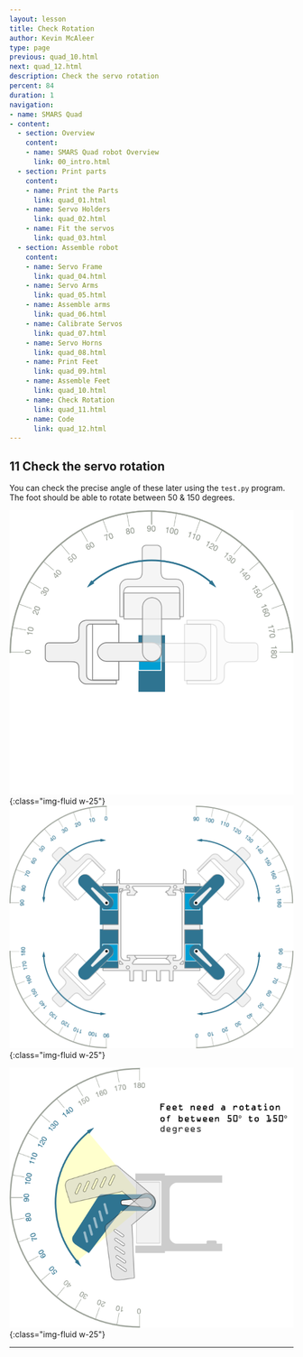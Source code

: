 ```yaml
---
layout: lesson
title: Check Rotation
author: Kevin McAleer
type: page
previous: quad_10.html
next: quad_12.html
description: Check the servo rotation
percent: 84
duration: 1
navigation:
- name: SMARS Quad
- content:
  - section: Overview
    content:
    - name: SMARS Quad robot Overview
      link: 00_intro.html
  - section: Print parts
    content:
    - name: Print the Parts
      link: quad_01.html
    - name: Servo Holders
      link: quad_02.html
    - name: Fit the servos
      link: quad_03.html
  - section: Assemble robot
    content:
    - name: Servo Frame
      link: quad_04.html
    - name: Servo Arms
      link: quad_05.html
    - name: Assemble arms
      link: quad_06.html
    - name: Calibrate Servos
      link: quad_07.html
    - name: Servo Horns
      link: quad_08.html
    - name: Print Feet
      link: quad_09.html
    - name: Assemble Feet
      link: quad_10.html
    - name: Check Rotation
      link: quad_11.html
    - name: Code
      link: quad_12.html
---
```



## 11 Check the servo rotation

You can check the precise angle of these later using the `test.py` program. The foot should be able to rotate between 50 & 150 degrees.

![instruction image](assets/servorange.png){:class="img-fluid w-25"}
![instruction image](assets/rangeofmotion.png){:class="img-fluid  w-25"}

![Check the servo rotation](assets/instruction11.png){:class="img-fluid  w-25"}

---
